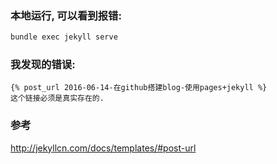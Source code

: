 ### 本地运行, 可以看到报错: 

```sh
bundle exec jekyll serve
```



### 我发现的错误: 

```jinja2
{% post_url 2016-06-14-在github搭建blog-使用pages+jekyll %}
这个链接必须是真实存在的.
```



### 参考

http://jekyllcn.com/docs/templates/#post-url